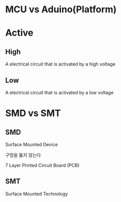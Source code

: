 # MCU vs Aduino(Platform)

# Active

## High

A electrical circuit that is activated by a high voltage

## Low

A electrical circuit that is activated by a low voltage

# SMD vs SMT

## SMD

Surface Mounted Device

구멍을 뚫지 않는다

7 Layer Printed Circuit Board (PCB)

## SMT

Surface Mounted Technology
